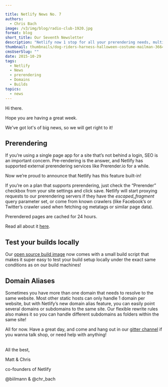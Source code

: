 ```yaml
---

title: Netlify News No. 7
authors:
  - Chris Bach
image: /v3/img/blog/radio-club-1920.jpg
format: blog
short_title: Our Seventh Newsletter
description: "Netlify now 1 stop for all your prerendering needs, multiple domain aliases supported & testing your build locally easier than ever!"
thumbnail: thumbnails/dog-riders-harness-halloween-costume-mailman-3664.jpg
cmsUserSlug: ""
date: 2015-10-29
tags:
  - Netlify
  - News
  - prerendering
  - Domains
  - Builds
topics:
  - news
---
```


Hi there.

Hope you are having a great week.

We've got lot's of big news, so we will get right to it!


## Prerendering
If you’re using a single page app for a site that’s not behind a login, SEO is an important concern. Pre-rendering is the answer, and Netlify has supported external prerendering services like Prerender.io for a while.

Now we’re proud to announce that Netlify has this feature built-in!

<!-- excerpt -->

If you’re on a plan that supports prerendering, just check the “Prerender” checkbox from your site settings and click save. Netlify will start proxying requests to our prerendering servers if they have the _escaped_fragment_ query parameter set, or come from known crawlers (like Facebook’s or Twitter’s crawler used when fetching og metatags or similar page data).

Prerendered pages are cached for 24 hours.

Read all about it [here](https://www.netlify.com/docs/prerendering).


## Test your builds locally
Our [open source build image](https://github.com/netlify/build-image) now comes with a small build script that makes it super easy to test your build setup locally under the exact same conditions as on our build machines!


## Domain Aliases
Sometimes you have more than one domain that needs to resolve to the same website. Most other static hosts can only handle 1 domain per website, but with Netlify’s new domain alias feature, you can easily point several domains or subdomains to the same site. Our flexible rewrite rules also makes it so you can handle different subdomains as folders within the same site!

 All for now. Have a great day, and come and hang out in our [gitter channel](http://gitter.im/netlify/community) if you wanna talk shop, or need help with anything!


<br>
All the best,

Matt &amp; Chris

co-founders of Netlify

@biilmann &amp; @chr_bach
